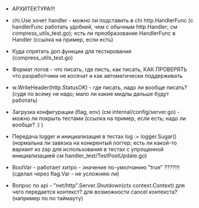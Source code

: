 - АРХИТЕКТУРА!!!

- chi.Use хочет handler - можно ли подставить в chi http.HandlerFunc  (с handlerFunc работать удобней, чем с обычным http.Handler; см compress_utils_test.go); есть ли преобразование HandlerFunc в Handler (ссылка на пример, если есть)

- Куда спрятать доп.функции для тестирования (compress_utils_test.go)

- Формат логов - что писать, где писть, как писать, КАК ПРОВЕРЯТЬ что разработчики не косячат и как автоматически поддерживать 

- w.WriteHeader(http.StatusOK) - где писать, надо ли вообще писать? (судя по всему не надо; мало ли какие мидлы дальше будут работать)

- Загрузка конфигурации (flag, env) (см internal/config/server.go) - можно ли покрыть тестами (ссылка на пример, если есть; надо ли вообще? :) )

- Передача logger и инициализация в тестах log := logger.Sugar() (нормальна ли завязка на конкрентый логгер; есть ли какой-то вариант из zap для использования в тестах с упрощенной инициализацией см handler_test/TestPostUpdate.go)

- BoolVar - работает хитро - значение по-умолчанию "true" ????!!! (сделал через flag.Var - не усложняю ли)

- Вопрос по api - "net/http".Server.Shutdown(ctx context.Context) для чего передается контекст? для возможности cancel контекста? (например по по таймауту)
